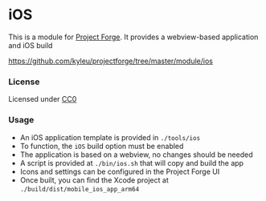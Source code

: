 <!--- Content managed by Project Forge, see [projectforge.md] for details. -->
# iOS

This is a module for [Project Forge](https://projectforge.dev). It provides a webview-based application and iOS build

https://github.com/kyleu/projectforge/tree/master/module/ios

### License 

Licensed under [CC0](https://creativecommons.org/publicdomain/zero/1.0)

### Usage

- An iOS application template is provided in `./tools/ios`
- To function, the `iOS` build option must be enabled
- The application is based on a webview, no changes should be needed
- A script is provided at `./bin/ios.sh` that will copy and build the app
- Icons and settings can be configured in the Project Forge UI
- Once built, you can find the Xcode project at `./build/dist/mobile_ios_app_arm64`
